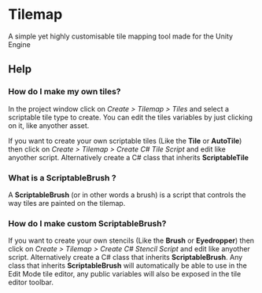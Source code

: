 # Tilemap
A simple yet highly customisable tile mapping tool made for the Unity Engine

## Help

### How do I make my own tiles?
In the project window click on _Create > Tilemap > Tiles_ and select a scriptable tile type to create. You can edit the tiles variables by just clicking on it, like anyother asset.

If you want to create your own scriptable tiles (Like the **Tile** or **AutoTile**) then click on _Create > Tilemap > Create C# Tile Script_ and edit like anyother script. Alternatively create a C# class that inherits **ScriptableTile**

### What is a ScriptableBrush ?
A **ScriptableBrush** (or in other words a brush) is a script that controls the way tiles are painted on the tilemap.

### How do I make custom ScriptableBrush?
If you want to create your own stencils (Like the **Brush** or **Eyedropper**) then click on _Create > Tilemap > Create C# Stencil Script_ and edit like anyother script. Alternatively create a C# class that inherits **ScriptableBrush**. Any class that inherits **ScriptableBrush** will automatically be able to use in the Edit Mode tile editor, any public variables will also be exposed in the tile editor toolbar.